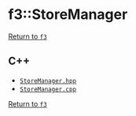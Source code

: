 # f3::StoreManager

[Return to `f3`](/docs/f3.md)

## C++

- [`StoreManager.hpp`](/src/f3/StoreManager.hpp)
- [`StoreManager.cpp`](/src/f3/StoreManager.cpp)

[Return to `f3`](/docs/f3.md)